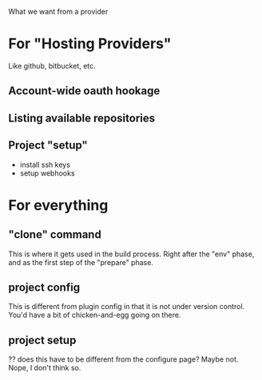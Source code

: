 
What we want from a provider

# For "Hosting Providers"
Like github, bitbucket, etc.

## Account-wide oauth hookage

## Listing available repositories

## Project "setup"

- install ssh keys
- setup webhooks

# For everything

## "clone" command

This is where it gets used in the build process. Right after the "env"
phase, and as the first step of the "prepare" phase.

## project config

This is different from plugin config in that it is not under version
control. You'd have a bit of chicken-and-egg going on there.

## project setup

?? does this have to be different from the configure page? Maybe
not. Nope, I don't think so.
